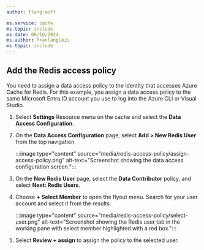 ```yaml
--- 
author: flang-msft

ms.service: cache
ms.topic: include
ms.date: 08/16/2024
ms.author: franlanglois
ms.topic: include
---
```


## Add the Redis access policy

You need to assign a data access policy to the identity that accesses Azure Cache for Redis. For this example, you assign a data access policy to the same Microsoft Entra ID account you use to log into the Azure CLI or Visual Studio.

1. Select **Settings** Resource menu on the cache and select the **Data Access Configuration**.

1. On the **Data Access Configuration** page, select **Add > New Redis User** from the top navigation.

    :::image type="content" source="media/redis-access-policy/assign-access-policy.png" alt-text="Screenshot showing the data access configuration screen.":::

1. On the **New Redis User** page, select the **Data Contributor** policy, and select **Next: Redis Users**.

1. Choose **+ Select Member** to open the flyout menu. Search for your user account and select it from the results.

    :::image type="content" source="media/redis-access-policy/select-user.png" alt-text="Screenshot showing the Redis user tab in the working pane with select member highlighted with a red box.":::

1. Select **Review + assign** to assign the policy to the selected user.

